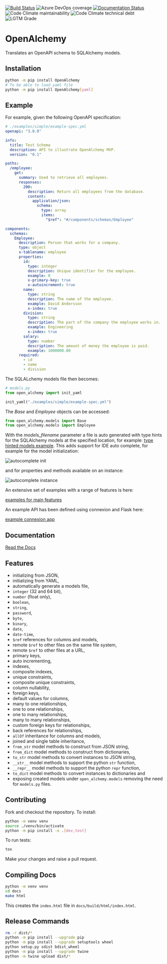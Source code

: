 [![Build Status](https://dev.azure.com/anderssonpublic/anderssonpublic/_apis/build/status/jdkandersson.OpenAlchemy?branchName=master)](https://dev.azure.com/anderssonpublic/anderssonpublic/_build/latest?definitionId=1&branchName=master) ![Azure DevOps coverage](https://img.shields.io/azure-devops/coverage/anderssonpublic/anderssonpublic/1) [![Documentation Status](https://readthedocs.org/projects/openapi-sqlalchemy/badge/?version=latest)](https://openapi-sqlalchemy.readthedocs.io/en/latest/?badge=latest) ![Code Climate maintainability](https://img.shields.io/codeclimate/maintainability/jdkandersson/OpenAlchemy) ![Code Climate technical debt](https://img.shields.io/codeclimate/tech-debt/jdkandersson/OpenAlchemy) ![LGTM Grade](https://img.shields.io/lgtm/grade/python/github/jdkandersson/OpenAlchemy)
# OpenAlchemy
Translates an OpenAPI schema to SQLAlchemy models.

## Installation
```bash
python -m pip install OpenAlchemy
# To be able to load yaml file
python -m pip install OpenAlchemy[yaml]
```

## Example

For example, given the following OpenAPI specification:

```yaml
# ./examples/simple/example-spec.yml
openapi: "3.0.0"

info:
  title: Test Schema
  description: API to illustrate OpenAlchemy MVP.
  version: "0.1"

paths:
  /employee:
    get:
      summary: Used to retrieve all employees.
      responses:
        200:
          description: Return all employees from the database.
          content:
            application/json:
              schema:
                type: array
                items:
                  "$ref": "#/components/schemas/Employee"

components:
  schemas:
    Employee:
      description: Person that works for a company.
      type: object
      x-tablename: employee
      properties:
        id:
          type: integer
          description: Unique identifier for the employee.
          example: 0
          x-primary-key: true
          x-autoincrement: true
        name:
          type: string
          description: The name of the employee.
          example: David Andersson
          x-index: true
        division:
          type: string
          description: The part of the company the employee works in.
          example: Engineering
          x-index: true
        salary:
          type: number
          description: The amount of money the employee is paid.
          example: 1000000.00
      required:
        - id
        - name
        - division
```

The SQLALchemy models file then becomes:
```python
# models.py
from open_alchemy import init_yaml

init_yaml("./examples/simple/example-spec.yml")
```

The _Base_ and _Employee_ objects can be accessed:
```python
from open_alchemy.models import Base
from open_alchemy.models import Employee
```

With the _models_filename_ parameter a file is auto generated with type hints for the SQLAlchemy models at the specified location, for example: [type hinted models example](examples/simple/models_auto.py). This adds support for IDE auto complete, for example for the model initialization:

![autocomplete init](examples/simple/models_autocomplete_init.png)

and for properties and methods available on an instance:

![autocomplete instance](examples/simple/models_autocomplete_instance.png)

An extensive set of examples with a range of features is here:

[examples for main features](examples)

An example API has been defined using connexion and Flask here:

[example connexion app](examples/app)

## Documentation
[Read the Docs](https://openapi-sqlalchemy.readthedocs.io/en/latest/)

## Features
- initializing from JSON,
- initializing from YAML,
- automatically generate a models file,
- `integer` (32 and 64 bit),
- `number` (float only),
- `boolean`,
- `string`,
- `password`,
- `byte`,
- `binary`,
- `date`,
- `date-time`,
- `$ref` references for columns and models,
- remote `$ref` to other files on the same file system,
- remote `$ref` to other files at a URL,
- primary keys,
- auto incrementing,
- indexes,
- composite indexes,
- unique constraints,
- composite unique constraints,
- column nullability,
- foreign keys,
- default values for columns,
- many to one relationships,
- one to one relationships,
- one to many relationships,
- many to many relationships,
- custom foreign keys for relationships,
- back references for relationships,
- `allOf` inheritance for columns and models,
- joined and single table inheritance,
- `from_str` model methods to construct from JSON string,
- `from_dict` model methods to construct from dictionaries,
- `to_str` model methods to convert instances to JSON string,
- `__str__` model methods to support the python `str` function,
- `__repr__` model methods to support the python `repr` function,
- `to_dict` model methods to convert instances to dictionaries and
- exposing created models under `open_alchemy.models` removing the need for `models.py` files.

## Contributing
Fork and checkout the repository. To install:
```bash
python -m venv venv
source ./venv/bin/activate
python -m pip install -e .[dev,test]
```
To run tests:
```bash
tox
```
Make your changes and raise a pull request.

## Compiling Docs
```bash
python -m venv venv
cd docs
make html
```
This creates the `index.html` file in `docs/build/html/index.html`.

## Release Commands
```bash
rm -r dist/*
python -m pip install --upgrade pip
python -m pip install --upgrade setuptools wheel
python setup.py sdist bdist_wheel
python -m pip install --upgrade twine
python -m twine upload dist/*
```
